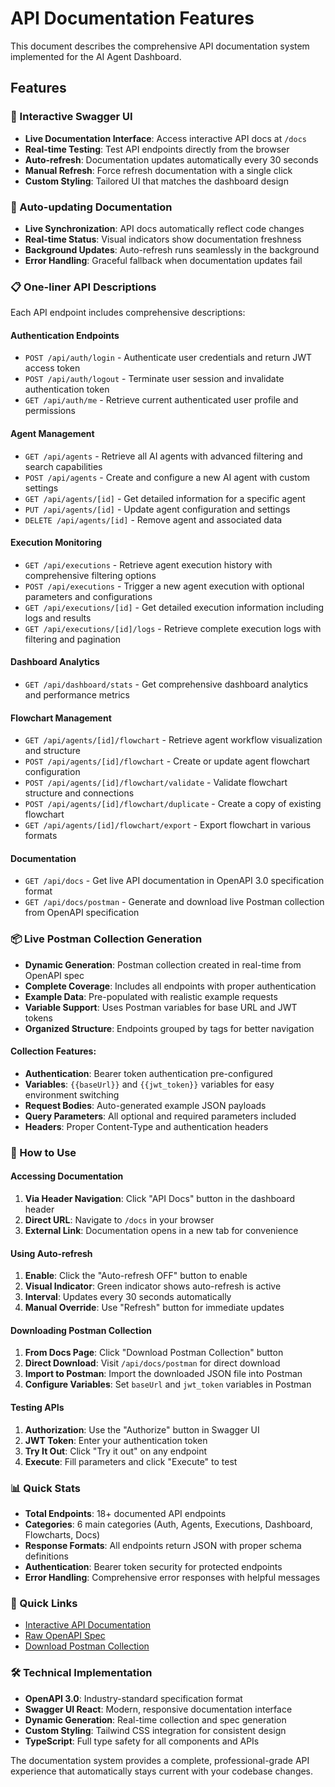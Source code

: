 # API Documentation Features

This document describes the comprehensive API documentation system implemented for the AI Agent Dashboard.

## Features

### 🚀 Interactive Swagger UI
- **Live Documentation Interface**: Access interactive API docs at `/docs`
- **Real-time Testing**: Test API endpoints directly from the browser
- **Auto-refresh**: Documentation updates automatically every 30 seconds
- **Manual Refresh**: Force refresh documentation with a single click
- **Custom Styling**: Tailored UI that matches the dashboard design

### 📡 Auto-updating Documentation
- **Live Synchronization**: API docs automatically reflect code changes
- **Real-time Status**: Visual indicators show documentation freshness
- **Background Updates**: Auto-refresh runs seamlessly in the background
- **Error Handling**: Graceful fallback when documentation updates fail

### 📋 One-liner API Descriptions
Each API endpoint includes comprehensive descriptions:

#### Authentication Endpoints
- `POST /api/auth/login` - Authenticate user credentials and return JWT access token
- `POST /api/auth/logout` - Terminate user session and invalidate authentication token
- `GET /api/auth/me` - Retrieve current authenticated user profile and permissions

#### Agent Management
- `GET /api/agents` - Retrieve all AI agents with advanced filtering and search capabilities
- `POST /api/agents` - Create and configure a new AI agent with custom settings
- `GET /api/agents/[id]` - Get detailed information for a specific agent
- `PUT /api/agents/[id]` - Update agent configuration and settings
- `DELETE /api/agents/[id]` - Remove agent and associated data

#### Execution Monitoring
- `GET /api/executions` - Retrieve agent execution history with comprehensive filtering options
- `POST /api/executions` - Trigger a new agent execution with optional parameters and configurations
- `GET /api/executions/[id]` - Get detailed execution information including logs and results
- `GET /api/executions/[id]/logs` - Retrieve complete execution logs with filtering and pagination

#### Dashboard Analytics
- `GET /api/dashboard/stats` - Get comprehensive dashboard analytics and performance metrics

#### Flowchart Management
- `GET /api/agents/[id]/flowchart` - Retrieve agent workflow visualization and structure
- `POST /api/agents/[id]/flowchart` - Create or update agent flowchart configuration
- `POST /api/agents/[id]/flowchart/validate` - Validate flowchart structure and connections
- `POST /api/agents/[id]/flowchart/duplicate` - Create a copy of existing flowchart
- `GET /api/agents/[id]/flowchart/export` - Export flowchart in various formats

#### Documentation
- `GET /api/docs` - Get live API documentation in OpenAPI 3.0 specification format
- `GET /api/docs/postman` - Generate and download live Postman collection from OpenAPI specification

### 📦 Live Postman Collection Generation
- **Dynamic Generation**: Postman collection created in real-time from OpenAPI spec
- **Complete Coverage**: Includes all endpoints with proper authentication
- **Example Data**: Pre-populated with realistic example requests
- **Variable Support**: Uses Postman variables for base URL and JWT tokens
- **Organized Structure**: Endpoints grouped by tags for better navigation

#### Collection Features:
- **Authentication**: Bearer token authentication pre-configured
- **Variables**: `{{baseUrl}}` and `{{jwt_token}}` variables for easy environment switching
- **Request Bodies**: Auto-generated example JSON payloads
- **Query Parameters**: All optional and required parameters included
- **Headers**: Proper Content-Type and authentication headers

### 🔧 How to Use

#### Accessing Documentation
1. **Via Header Navigation**: Click "API Docs" button in the dashboard header
2. **Direct URL**: Navigate to `/docs` in your browser
3. **External Link**: Documentation opens in a new tab for convenience

#### Using Auto-refresh
1. **Enable**: Click the "Auto-refresh OFF" button to enable
2. **Visual Indicator**: Green indicator shows auto-refresh is active
3. **Interval**: Updates every 30 seconds automatically
4. **Manual Override**: Use "Refresh" button for immediate updates

#### Downloading Postman Collection
1. **From Docs Page**: Click "Download Postman Collection" button
2. **Direct Download**: Visit `/api/docs/postman` for direct download
3. **Import to Postman**: Import the downloaded JSON file into Postman
4. **Configure Variables**: Set `baseUrl` and `jwt_token` variables in Postman

#### Testing APIs
1. **Authorization**: Use the "Authorize" button in Swagger UI
2. **JWT Token**: Enter your authentication token
3. **Try It Out**: Click "Try it out" on any endpoint
4. **Execute**: Fill parameters and click "Execute" to test

### 📊 Quick Stats
- **Total Endpoints**: 18+ documented API endpoints
- **Categories**: 6 main categories (Auth, Agents, Executions, Dashboard, Flowcharts, Docs)
- **Response Formats**: All endpoints return JSON with proper schema definitions
- **Authentication**: Bearer token security for protected endpoints
- **Error Handling**: Comprehensive error responses with helpful messages

### 🔗 Quick Links
- [Interactive API Documentation](/docs)
- [Raw OpenAPI Spec](/api/docs)
- [Download Postman Collection](/api/docs/postman)

### 🛠️ Technical Implementation
- **OpenAPI 3.0**: Industry-standard specification format
- **Swagger UI React**: Modern, responsive documentation interface
- **Dynamic Generation**: Real-time collection and spec generation
- **Custom Styling**: Tailwind CSS integration for consistent design
- **TypeScript**: Full type safety for all components and APIs

The documentation system provides a complete, professional-grade API experience that automatically stays current with your codebase changes.
